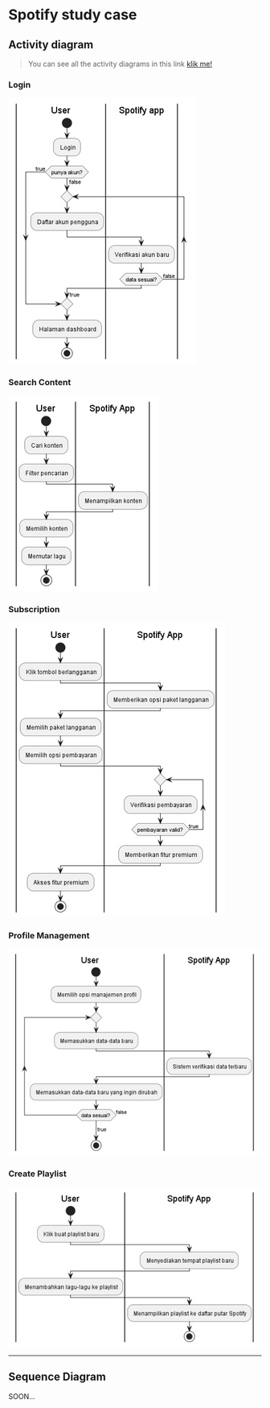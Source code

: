 # Spotify study case

## Activity diagram
> You can see all the activity diagrams in this link [klik me!](Activity%20diagram%20of%20Spotify/plantuml-code)
### Login
![Activity diagram - login](Activity%20diagram%20of%20Spotify/img/ad-login.png)

### Search Content
![Activity diagram - search-konten](Activity%20diagram%20of%20Spotify/img/ad-cari-konten.png)

### Subscription
![Activity diagram - subscription](Activity%20diagram%20of%20Spotify/img/ad-berlangganan.png)

### Profile Management
![Activity diagram - profile management](Activity%20diagram%20of%20Spotify/img/ad-manajemen-profil.png)

### Create Playlist
![Activity diagram - create a playlist](Activity%20diagram%20of%20Spotify/img/ad-playlist.png)

---
## Sequence Diagram
SOON...